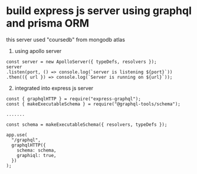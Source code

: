 # build express js server using graphql and prisma ORM

this server used "coursedb" from mongodb atlas

1. using apollo server

```
const server = new ApolloServer({ typeDefs, resolvers });
server
.listen(port, () => console.log(`server is listening ${port}`))
.then(({ url }) => console.log(`Server is running on ${url}`));
```

2. integrated into express js server

```
const { graphqlHTTP } = require("express-graphql");
const { makeExecutableSchema } = require("@graphql-tools/schema");

.......

const schema = makeExecutableSchema({ resolvers, typeDefs });

app.use(
  "/graphql",
  graphqlHTTP({
    schema: schema,
    graphiql: true,
  })
);

```
